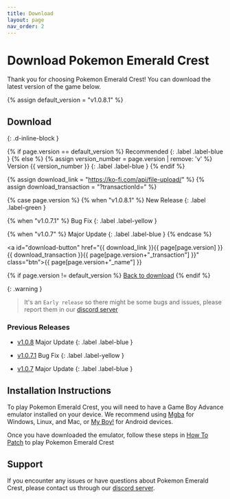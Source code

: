 ```yaml
---
title: Download
layout: page
nav_order: 2
---
```


# Download Pokemon Emerald Crest

Thank you for choosing Pokemon Emerald Crest! You can download the latest version of the game below.

{% assign default_version = "v1.0.8.1" %}

## Download 
{: .d-inline-block }

{% if page.version == default_version %}
Recommended
{: .label .label-blue }
{% else %}
{% assign version_number = page.version | remove: 'v' %}
Version {{ version_number }}
{: .label .label-blue }
{% endif %}

{% assign download_link = "https://ko-fi.com/api/file-upload/" %}
{% assign download_transaction = "?transactionId=" %}

{% case page.version %}
{% when "v1.0.8.1" %}
New Release 
{: .label .label-green }

{% when "v1.0.7.1" %}
Bug Fix
{: .label .label-yellow }

{% when "v1.0.7" %}
Major Update
{: .label .label-blue }
{% endcase %}

<a id="download-button" href="{{ download_link }}{{ page[page.version] }}{{ download_transaction }}{{ page[page.version+"_transaction"] }}" class="btn">{{ page[page.version+"_name"] }}</a>

{% if page.version != default_version %}
<a href="#download-button">Back to download</a>
{% endif %}

{: .warning }
> It's an `Early release` so there might be some bugs and issues, please report them in our [discord server]

### Previous Releases

- [v1.0.8](https://example.com/download?version=v1.0.8)
    Major Update
    {: .label .label-blue }

- [v1.0.7.1](https://example.com/download?version=v1.0.7.1)
    Bug Fix
    {: .label .label-yellow }

- [v1.0.7](https://example.com/download?version=v1.0.7)
    Major Update
    {: .label .label-blue }

## Installation Instructions

To play Pokemon Emerald Crest, you will need to have a Game Boy Advance emulator installed on your device. We recommend using [Mgba](https://vba-m.com/) for Windows, Linux, and Mac, or [My Boy!](https://play.google.com/store/apps/details?id=com.fastemulator.gba) for Android devices.

Once you have downloaded the emulator, follow these steps in [How To Patch](https://aaghatislive.github.io/RomHacksStudio/HowToPatch.html) to play Pokemon Emerald Crest

## Support

If you encounter any issues or have questions about Pokemon Emerald Crest, please contact us through our [discord server].

[discord server]: https://discord.gg/aaghat-s-server-965900074532081674 
